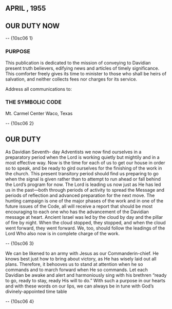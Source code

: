 **APRIL , 1955**
----------------




**OUR DUTY NOW**
----------------

 -- {10sc06 1}   
  
  ### **PURPOSE**

This publication is dedicated to the mission of conveying to Davidian present truth believers, edifying news and articles of timely significance. This comforter freely gives its time to minister to those who shall be heirs of salvation, and neither collects fees nor charges for its service.

 Address all communications to:

### **THE SYMBOLIC CODE**

Mt. Carmel Center Waco, Texas

 -- {10sc06 2}   
  
  OUR DUTY
--------

As Davidian Seventh- day Adventists we now find ourselves in a preparatory period when the Lord is working quietly but mightily and in a most effective way. Now is the time for each of us to get our house in order so to speak, and be ready to gird ourselves for the finishing of the work in the church. This present transitory period should find us preparing to go when the signal is given rather than to attempt to run ahead or fall behind the Lord’s program for now. The Lord is leading us now just as He has led us in the past—both through periods of activity to spread the Message and periods of reflection and advanced preparation for the next move. The hunting campaign is one of the major phases of the work and in one of the future issues of the Code, all will receive a report that should be most encouraging to each one who has the advancement of the Davidian message at heart. Ancient Israel was led by the cloud by day and the pillar of fire by night. When the cloud stopped, they stopped, and when the cloud went forward, they went forward. We, too, should follow the leadings of the Lord Who also now is in complete charge of the work.

 -- {10sc06 3}   
  
  We can be likened to an army with Jesus as our Commanderin-chief. He knows best just how to bring about victory, as He has wisely laid out all plans. Therefore, it behooves us to stand at attention when he so commands and to march forward when He so commands. Let each Davidian be awake and alert and harmoniously sing with his brethren “ready to go, ready to stay, ready His will to do.” With such a purpose in our hearts and with these words on our lips, we can always be in tune with God’s divinely-appointed time table

 -- {10sc06 4}   
  
  